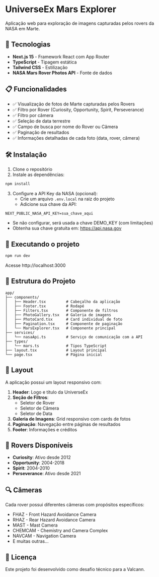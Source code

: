 # UniverseEx Mars Explorer

Aplicação web para exploração de imagens capturadas pelos rovers da NASA em Marte.

## 🚀 Tecnologias

- **Next.js 15** - Framework React com App Router
- **TypeScript** - Tipagem estática
- **Tailwind CSS** - Estilização
- **NASA Mars Rover Photos API** - Fonte de dados

## 📋 Funcionalidades

- ✅ Visualização de fotos de Marte capturadas pelos Rovers
- ✅ Filtro por Rover (Curiosity, Opportunity, Spirit, Perseverance)
- ✅ Filtro por câmera
- ✅ Seleção de data terrestre
- ✅ Campo de busca por nome do Rover ou Câmera
- ✅ Paginação de resultados
- ✅ Informações detalhadas de cada foto (data, rover, câmera)

## 🛠️ Instalação

1. Clone o repositório
2. Instale as dependências:
```bash
npm install
```

3. Configure a API Key da NASA (opcional):
   - Crie um arquivo `.env.local` na raiz do projeto
   - Adicione sua chave da API:
```env
NEXT_PUBLIC_NASA_API_KEY=sua_chave_aqui
```
   - Se não configurar, será usada a chave DEMO_KEY (com limitações)
   - Obtenha sua chave gratuita em: https://api.nasa.gov

## 🚀 Executando o projeto

```bash
npm run dev
```

Acesse http://localhost:3000

## 📁 Estrutura do Projeto

```
app/
├── components/
│   ├── Header.tsx         # Cabeçalho da aplicação
│   ├── Footer.tsx         # Rodapé
│   ├── Filters.tsx        # Componente de filtros
│   ├── PhotoGallery.tsx   # Galeria de imagens
│   ├── PhotoCard.tsx      # Card individual de foto
│   ├── Pagination.tsx     # Componente de paginação
│   └── MarsExplorer.tsx   # Componente principal
├── services/
│   └── nasaApi.ts         # Serviço de comunicação com a API
├── types/
│   └── mars.ts            # Tipos TypeScript
├── layout.tsx             # Layout principal
└── page.tsx               # Página inicial
```

## 🎨 Layout

A aplicação possui um layout responsivo com:

1. **Header**: Logo e título da UniverseEx
2. **Seção de Filtros**:
   - Seletor de Rover
   - Seletor de Câmera
   - Seletor de Data
3. **Galeria de Imagens**: Grid responsivo com cards de fotos
4. **Paginação**: Navegação entre páginas de resultados
5. **Footer**: Informações e créditos

## 📸 Rovers Disponíveis

- **Curiosity**: Ativo desde 2012
- **Opportunity**: 2004-2018
- **Spirit**: 2004-2010
- **Perseverance**: Ativo desde 2021

## 🔍 Câmeras

Cada rover possui diferentes câmeras com propósitos específicos:
- FHAZ - Front Hazard Avoidance Camera
- RHAZ - Rear Hazard Avoidance Camera
- MAST - Mast Camera
- CHEMCAM - Chemistry and Camera Complex
- NAVCAM - Navigation Camera
- E muitas outras...

## 📝 Licença

Este projeto foi desenvolvido como desafio técnico para a Valcann.
